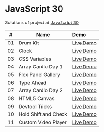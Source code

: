 # JavaScript 30

Solutions of project at [JavaScript 30](https://courses.wesbos.com/account/access/5fec20de3a75762422aab859/view/194130650)

|  #  | Name                 | Demo                                                                          |
| :-: | -------------------- | :---------------------------------------------------------------------------- |
| 01  | Drum Kit             | [Live Demo](https://sarangwadode.github.io/javascript30/Drum-Kit/)            |
| 02  | Clock                | [Live Demo](https://sarangwadode.github.io/javascript30/Clock/)               |
| 03  | CSS Variables        | [Live Demo](https://sarangwadode.github.io/javascript30/CSS-Variables/)       |
| 04  | Array Cardio Day 1   | [Live Demo](https://sarangwadode.github.io/javascript30/Array-Cardio-Day-1/)  |
| 05  | Flex Panel Gallery   | [Live Demo](https://sarangwadode.github.io/javascript30/Flex-Panel-Gallery/)  |
| 06  | Type Ahead           | [Live Demo](https://sarangwadode.github.io/javascript30/Type-Ahead/)          |
| 07  | Array Cardio Day 2   | [Live Demo](https://sarangwadode.github.io/javascript30/Array-Cardio-Day-2/)  |
| 08  | HTML5 Canvas         | [Live Demo](https://sarangwadode.github.io/javascript30/FunWithHTML-Canvas/)  |
| 09  | Devtool Tricks       | [Live Demo](https://sarangwadode.github.io/javascript30/DevTools-Tricks/)     |
| 10  | Hold Shift and Check | [Live Demo](https://sarangwadode.github.io/javascript30/Hold-Shift-Check/)    |
| 11  | Custom Video Player  | [Live Demo](https://sarangwadode.github.io/javascript30/Custom-Video-Player/) |
